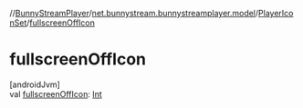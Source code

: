 //[BunnyStreamPlayer](../../../index.md)/[net.bunnystream.bunnystreamplayer.model](../index.md)/[PlayerIconSet](index.md)/[fullscreenOffIcon](fullscreen-off-icon.md)

# fullscreenOffIcon

[androidJvm]\
val [fullscreenOffIcon](fullscreen-off-icon.md): [Int](https://kotlinlang.org/api/latest/jvm/stdlib/kotlin-stdlib/kotlin/-int/index.html)
